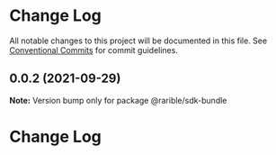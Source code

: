 # Change Log

All notable changes to this project will be documented in this file.
See [Conventional Commits](https://conventionalcommits.org) for commit guidelines.

## 0.0.2 (2021-09-29)

**Note:** Version bump only for package @rarible/sdk-bundle





# Change Log
